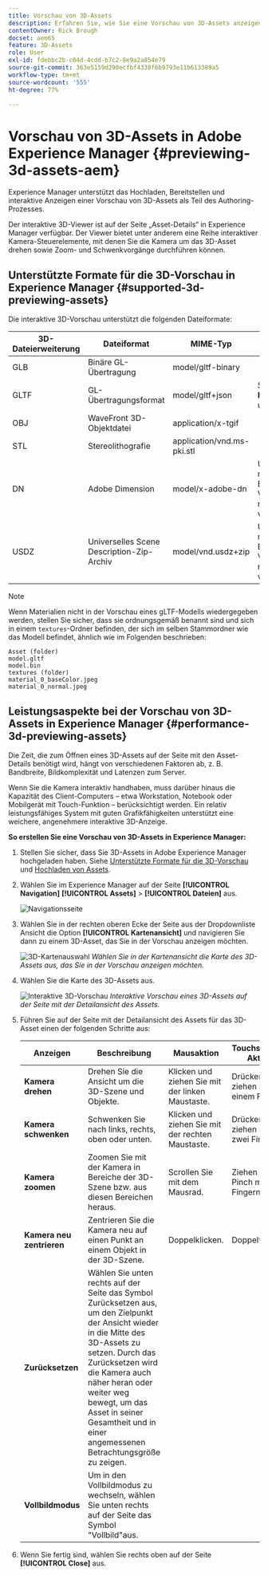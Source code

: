 ```yaml
---
title: Vorschau von 3D-Assets
description: Erfahren Sie, wie Sie eine Vorschau von 3D-Assets anzeigen können
contentOwner: Rick Brough
docset: aem65
feature: 3D-Assets
role: User
exl-id: fdebbc2b-c04d-4cdd-b7c2-8e9a2a854e79
source-git-commit: 363e5159d290ecfbf4338f6b9793e11b613389a5
workflow-type: tm+mt
source-wordcount: '555'
ht-degree: 77%

---
```


# Vorschau von 3D-Assets in Adobe Experience Manager {#previewing-3d-assets-aem}

Experience Manager unterstützt das Hochladen, Bereitstellen und interaktive Anzeigen einer Vorschau von 3D-Assets als Teil des Authoring-Prozesses.

Der interaktive 3D-Viewer ist auf der Seite „Asset-Details“ in Experience Manager verfügbar. Der Viewer bietet unter anderem eine Reihe interaktiver Kamera-Steuerelemente, mit denen Sie die Kamera um das 3D-Asset drehen sowie Zoom- und Schwenkvorgänge durchführen können.

<!-- See also [Working with 3D assets in Dynamic Media](/help/assets/assets-3d.md). -->

## Unterstützte Formate für die 3D-Vorschau in Experience Manager {#supported-3d-previewing-assets}

Die interaktive 3D-Vorschau unterstützt die folgenden Dateiformate:

| 3D-Dateierweiterung | Dateiformat | MIME-Typ | Hinweise |
|---|---|---|---|
| GLB | Binäre GL-Übertragung | model/gltf-binary |  |
| GLTF | GL-Übertragungsformat | model/gltf+json | Siehe **Hinweis** unten. |
| OBJ | WaveFront 3D-Objektdatei | application/x-tgif |  |
| STL | Stereolithografie | application/vnd.ms-pki.stl |  |
| DN | Adobe Dimension | model/x-adobe-dn | Unterstützung nur für die Erfassung; Vorschau nicht verfügbar. |
| USDZ | Universelles Scene Description-Zip-Archiv | model/vnd.usdz+zip | Unterstützung nur für die Erfassung; Vorschau nicht verfügbar. |

>[!NOTE]
>
>Wenn Materialien nicht in der Vorschau eines gLTF-Modells wiedergegeben werden, stellen Sie sicher, dass sie ordnungsgemäß benannt sind und sich in einem `textures`-Ordner befinden, der sich im selben Stammordner wie das Modell befindet, ähnlich wie im Folgenden beschrieben:

    Asset (folder)
    model.gltf
    model.bin
    textures (folder)
    material_0_baseColor.jpeg
    material_0_normal.jpeg

## Leistungsaspekte bei der Vorschau von 3D-Assets in Experience Manager {#performance-3d-previewing-assets}

Die Zeit, die zum Öffnen eines 3D-Assets auf der Seite mit den Asset-Details benötigt wird, hängt von verschiedenen Faktoren ab, z. B. Bandbreite, Bildkomplexität und Latenzen zum Server.

Wenn Sie die Kamera interaktiv handhaben, muss darüber hinaus die Kapazität des Client-Computers – etwa Workstation, Notebook oder Mobilgerät mit Touch-Funktion – berücksichtigt werden. Ein relativ leistungsfähiges System mit guten Grafikfähigkeiten unterstützt eine weichere, angenehmere interaktive 3D-Anzeige.

**So erstellen Sie eine Vorschau von 3D-Assets in Experience Manager:**

1. Stellen Sie sicher, dass Sie 3D-Assets in Adobe Experience Manager hochgeladen haben.
Siehe [Unterstützte Formate für die 3D-Vorschau](#supported-3d-previewing-assets) und [Hochladen von Assets](/help/assets/manage-assets.md#uploading-assets).
1. Wählen Sie im Experience Manager auf der Seite **[!UICONTROL Navigation]** **[!UICONTROL Assets]** > **[!UICONTROL Dateien]** aus.

   ![Navigationsseite](/help/assets/assets-dm/navigation-assets.png)

1. Wählen Sie in der rechten oberen Ecke der Seite aus der Dropdownliste Ansicht die Option **[!UICONTROL Kartenansicht]** und navigieren Sie dann zu einem 3D-Asset, das Sie in der Vorschau anzeigen möchten.

   ![3D-Kartenauswahl](/help/assets/assets-dm/3d-card-select.png)
   _Wählen Sie in der Kartenansicht die Karte des 3D-Assets aus, das Sie in der Vorschau anzeigen möchten._

1. Wählen Sie die Karte des 3D-Assets aus.

   ![Interaktive 3D-Vorschau](/help/assets/assets-dm/3d-preview.png)
   _Interaktive Vorschau eines 3D-Assets auf der Seite mit der Detailansicht des Assets._
1. Führen Sie auf der Seite mit der Detailansicht des Assets für das 3D-Asset einen der folgenden Schritte aus:

   | Anzeigen | Beschreibung | Mausaktion | Touchscreen-Aktion |
   | --- | --- | --- | --- |
   | **Kamera drehen** | Drehen Sie die Ansicht um die 3D-Szene und Objekte. | Klicken und ziehen Sie mit der linken Maustaste. | Drücken und ziehen Sie mit einem Finger. |
   | **Kamera schwenken** | Schwenken Sie nach links, rechts, oben oder unten. | Klicken und ziehen Sie mit der rechten Maustaste. | Drücken und ziehen Sie mit zwei Fingern. |
   | **Kamera zoomen** | Zoomen Sie mit der Kamera in Bereiche der 3D-Szene bzw. aus diesen Bereichen heraus. | Scrollen Sie mit dem Mausrad. | Ziehen Sie per Pinch mit zwei Fingern. |
   | **Kamera neu zentrieren** | Zentrieren Sie die Kamera neu auf einen Punkt an einem Objekt in der 3D-Szene. | Doppelklicken. | Doppeltippen. |
   | **Zurücksetzen** | Wählen Sie unten rechts auf der Seite das Symbol Zurücksetzen aus, um den Zielpunkt der Ansicht wieder in die Mitte des 3D-Assets zu setzen. Durch das Zurücksetzen wird die Kamera auch näher heran oder weiter weg bewegt, um das Asset in seiner Gesamtheit und in einer angemessenen Betrachtungsgröße zu zeigen. |  |  |
   | **Vollbildmodus** | Um in den Vollbildmodus zu wechseln, wählen Sie unten rechts auf der Seite das Symbol &quot;Vollbild&quot;aus. |  |  |

1. Wenn Sie fertig sind, wählen Sie rechts oben auf der Seite **[!UICONTROL Close]** aus.
